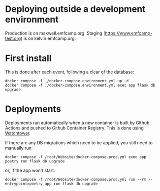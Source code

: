Deploying outside a development environment
===========================================

Production is on maxwell.emfcamp.org.
Staging (https://www.emfcamp-test.org) is on kelvin.emfcamp.org.

# First install

This is done after each event, following a clear of the database:
```
docker compose -f ./docker-compose.environment.yml up -d
docker compose -f ./docker-compose.environment.yml exec app flask db upgrade
```

# Deployments

Deployments run automatically when a new container is built by Github Actions
and pushed to Github Container Registry. This is done using [Watchtower](https://containrrr.dev/watchtower/).

If there are any DB migrations which need to be applied, you still need to manually run:
```
docker compose -f /root/Website/docker-compose.prod.yml exec app poetry run flask db upgrade
```

or, if the app won't start:

```
docker compose -f /root/Website/docker-compose.prod.yml run --rm --entrypoint=poetry app run flask db upgrade
```

